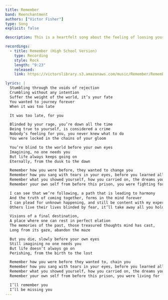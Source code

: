 ```yaml
---
title: Remember
band: Reenchantment
authors: ["Victor Fisher"]
type: Song
explicit: false

description: This is a heartfelt song about the feeling of loosing your sense of self.

recordings:
  - title: Remember (High School Version)
    type: Recording
    style: Rock
    length: "9:23"
    released: 
    link: https://victorslibrary.s3.amazonaws.com/music/Remember/Remember+(High+School+Version).mp3

lyrics: |
  Stumbling through the voids of rejection
  Crumbling without any intention
  Suffer the weight of the world, it’s your fate
  You wanted to journey forever
  When it was too late

  It was too late, for you

  Blinded by your rage, you’re down all the time
  Being true to yourself, is considered a crime
  Nobody’s feeling for you, you never knew what to do
  You were locked in the chains of your gloom

  You’re blind to the world before your own eyes
  Imagining, no one needs you
  But life always keeps going on
  Eternally, from the dusk to the dawn

  Remember how you were before, they wanted to change you
  Remember how you sang with tears in your eyes, before you learned all their lies
  Remember what you showed yourself, how you carried on, the dreams you saw
  Remember your own self from before this prison, you were fighting for

  I can see that we’re following, a path that is leading to harmony
  And the truth of coming together, forms in the mind forever
  I can plead for unknown happening, and still be content with my experience
  Others live their lives blinded by fear, it’ll take away all you hold dear

  Visions of a final destination,
  A place where one can rest in perfect elation
  The memories of the past, those treasured thoughts mind has cast,
  Long from its gaze, abandon the maze

  But you die, slowly before your own eyes
  Still imagining no one needs you
  But life doesn’t always go on
  Perishing, from the birth to the lost

  Remember how you were before they wanted to, chain you
  Remember how you sang with tears in your eyes, before you learned all their lies
  Remember what you showed yourself, how you carried on, the dreams you lost
  Remember your own self from before this prison, you were living for

  I’ll remember you
  I’ll be missing you
---
```

